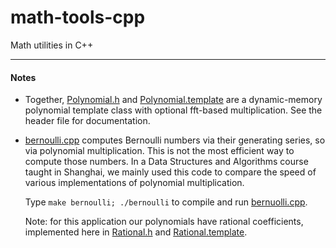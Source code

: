 # math-tools-cpp
Math utilities in C++

---

#### Notes
  * Together, [Polynomial.h](Polynomial.h) and [Polynomial.template](Polynomial.template) are a dynamic-memory polynomial
    template class with optional fft-based multiplication.  See the header file for documentation.

  * [bernoulli.cpp](bernoulli.cpp) computes Bernoulli numbers via their generating
    series, so via polynomial multiplication.   This is not the most efficient way to compute those numbers.  In a
    Data Structures and Algorithms course taught in Shanghai, we mainly used this code to compare the speed of 
    various implementations of polynomial multiplication.

    Type `make bernoulli; ./bernoulli` to compile and run [bernuolli.cpp](bernoulli.cpp).

    Note: for this application our polynomials have rational coefficients, implemented here in [Rational.h](Rational.h)
    and [Rational.template](rational.template).

